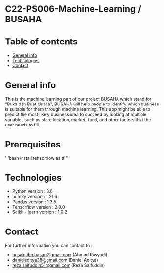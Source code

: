 # C22-PS006-Machine-Learning / BUSAHA

# Table of contents
* [General info](#general-info)
* [Technologies](#technologies)
* [Contact](#contact)

# General info
This is the machine learning part of our project BUSAHA which stand for "Buka dan Buat Usaha", BUSAHA will help people to identify which business is suitable for them through machine learning. 
This app might be able to predict the most likely business idea to succeed by looking at multiple variables such as store location, market, fund, and other factors that the user needs to fill.

# Prerequisites
'''bash
install tensorflow as tf
'''

# Technologies

* Python version : 3.6
* numPy version : 1.21.6
* Pandas version : 1.3.5
* Tensorflow version : 2.8.0
* Scikit - learn version : 1.0.2

# Contact
For further information you can contact to :
- husain.ibn.hasan@gmail.com (Ahmad Rusyadi)
- danieladitya38@gmail.com (Daniel Aditya)
- reza.saifuddin51@gmail.com (Reza Saifuddin)
